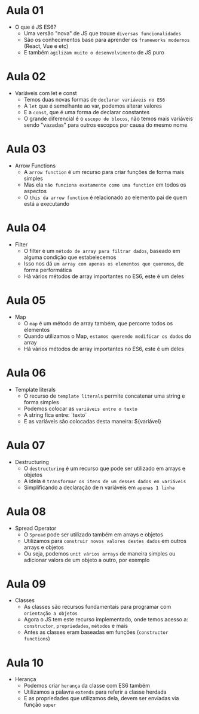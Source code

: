 # Aula 01

- O que é JS ES6?
  - Uma versão "nova" de JS que trouxe `diversas funcionalidades`
  - São os conhecimentos base para aprender os `frameworks modernos` (React, Vue e etc)
  - E também `agilizam muito o desenvolvimento` de JS puro

# Aula 02

- Variáveis com let e const
  - Temos duas novas formas de `declarar variáveis no ES6`
  - A `let` que é semelhante ao var, podemos alterar valores
  - E a `const`, que é uma forma de declarar constantes
  - O grande diferencial é o `escopo de blocos`, não temos mais variáveis sendo "vazadas" para outros escopos por causa do mesmo nome

# Aula 03

- Arrow Functions
  - A `arrow function` é um recurso para criar funções de forma mais simples
  - Mas ela `não funciona exatamente como uma function` em todos os aspectos
  - O `this da arrow function` é relacionado ao elemento pai de quem está a executando

# Aula 04

- Filter
  - O filter é um `método de array para filtrar dados`, baseado em alguma condição que estabelecemos
  - Isso nos dá u`m array com apenas os elementos que queremos`, de forma performática
  - Há vários métodos de array importantes no ES6, este é um deles

# Aula 05

- Map
  - O `map` é um método de array também, que percorre todos os elementos
  - Quando utilizamos o Map, `estamos querendo modificar os dados` do array
  - Há vários métodos de array importantes no ES6, este é um deles

# Aula 06

- Template literals
  - O recurso de `template literals` permite concatenar uma string e forma simples
  - Podemos colocar as `variáveis entre o texto`
  - A string fica entre: \`texto\`
  - E as variáveis são colocadas desta maneira: ${variável}

# Aula 07

- Destructuring
  - O `destructuring` é um recurso que pode ser utilizado em arrays e objetos
  - A ideia é `transformar os itens de um desses dados em variáveis`
  - Simplificando a declaração de n variáveis em `apenas 1 linha`

# Aula 08

- Spread Operator
  - O `Spread` pode ser utilizado também em arrays e objetos
  - Utilizamos para `construir novos valores destes dados` em outros arrays e objetos
  - Ou seja, podemos `unit vários arrays` de maneira simples ou adicionar valors de um objeto a outro, por exemplo

# Aula 09

- Classes
  - As classes são recursos fundamentais para programar com `orientação a objetos`
  - Agora o JS tem este recurso implementado, onde temos acesso a: `constructor`, `propriedades`, `métodos` e mais
  - Antes as classes eram baseadas em funções (`constructor functions`)

# Aula 10

- Herança
  - Podemos criar `herança` da classe com ES6 também
  - Utilizamos a palavra `extends` para referir a classe herdada
  - E as propriedades que utilizamos dela, devem ser enviadas via função `super`
